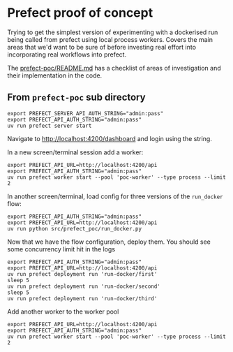 # Prefect proof of concept

Trying to get the simplest version of experimenting with a dockerised run being called from prefect using local process workers. 
Covers the main areas that we'd want to be sure of before investing real effort into incorporating real workflows into prefect. 

The [prefect-poc/README.md](prefect-poc/README.md) has a checklist of areas of investigation 
and their implementation in the code. 

## From `prefect-poc` sub directory

```shell
export PREFECT_SERVER_API_AUTH_STRING="admin:pass"
export PREFECT_API_AUTH_STRING="admin:pass"
uv run prefect server start
```

Navigate to <http://localhost:4200/dashboard> and login using the string.

In a new screen/terminal session add a worker:

```shell
export PREFECT_API_URL=http://localhost:4200/api
export PREFECT_API_AUTH_STRING="admin:pass"
uv run prefect worker start --pool 'poc-worker' --type process --limit 2
```

In another screen/terminal, load config for three versions of the `run_docker` flow:

```shell
export PREFECT_API_AUTH_STRING="admin:pass"
export PREFECT_API_URL=http://localhost:4200/api
uv run python src/prefect_poc/run_docker.py
```

Now that we have the flow configuration, deploy them. You should see some concurrency limit hit in the logs 

```shell
export PREFECT_API_AUTH_STRING="admin:pass"
export PREFECT_API_URL=http://localhost:4200/api
uv run prefect deployment run 'run-docker/first'
sleep 5 
uv run prefect deployment run 'run-docker/second'
sleep 5 
uv run prefect deployment run 'run-docker/third'
```

Add another worker to the worker pool

```shell
export PREFECT_API_URL=http://localhost:4200/api
export PREFECT_API_AUTH_STRING="admin:pass"
uv run prefect worker start --pool 'poc-worker' --type process --limit 2
```
